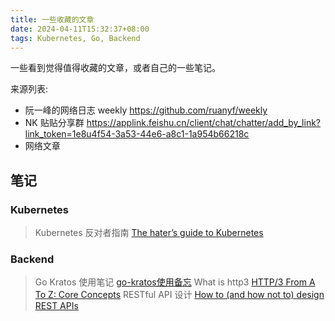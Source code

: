 ```yaml
---
title: 一些收藏的文章
date: 2024-04-11T15:32:37+08:00
tags: Kubernetes, Go, Backend
---
```


一些看到觉得值得收藏的文章，或者自己的一些笔记。

来源列表:

- 阮一峰的网络日志 weekly <https://github.com/ruanyf/weekly>
- NK 贴贴分享群 <https://applink.feishu.cn/client/chat/chatter/add_by_link?link_token=1e8u4f54-3a53-44e6-a8c1-1a954b66218c>
- 网络文章

<!-- more -->

## 笔记

### Kubernetes

> Kubernetes 反对者指南 [The hater’s guide to Kubernetes](https://paulbutler.org/2024/the-haters-guide-to-kubernetes/)

### Backend

> Go Kratos 使用笔记 [go-kratos使用备忘](https://czyt.tech/post/go-kratos-usage-memo/)
> What is http3 [HTTP/3 From A To Z: Core Concepts](https://www.smashingmagazine.com/2021/08/http3-core-concepts-part1/)
> RESTful API 设计 [How to (and how not to) design REST APIs](https://github.com/stickfigure/blog/wiki/How-to-%28and-how-not-to%29-design-REST-APIs)
